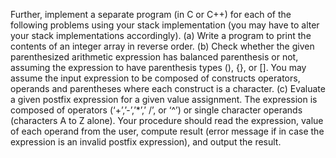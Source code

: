 Further, implement a separate program (in C or C++) for each of the following problems
using your stack implementation (you may have to alter your stack implementations
accordingly).
(a) Write a program to print the contents of an integer array in reverse order.
(b) Check whether the given parenthesized arithmetic expression has balanced
parenthesis or not, assuming the expression to have parenthesis types (), {}, or
[]. You may assume the input expression to be composed of constructs
operators, operands and parentheses where each construct is a character.
(c) Evaluate a given postfix expression for a given value assignment. The
expression is composed of operators (‘+’,’-’,’*’,’ /’, or ‘^’) or single character
operands (characters A to Z alone). Your procedure should read the expression,
value of each operand from the user, compute result (error message if in case
the expression is an invalid postfix expression), and output the result.
